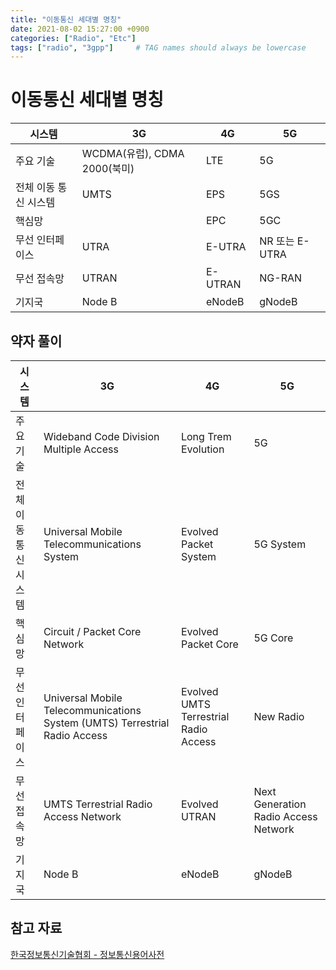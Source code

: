 ```yaml
---
title: "이동통신 세대별 명칭"
date: 2021-08-02 15:27:00 +0900
categories: ["Radio", "Etc"]
tags: ["radio", "3gpp"]     # TAG names should always be lowercase
---
```


# 이동통신 세대별 명칭

| 시스템                | 3G                           | 4G      | 5G             |
| --------------------- | ---------------------------- | ------- | -------------- |
| 주요 기술             | WCDMA(유럽), CDMA 2000(북미) | LTE     | 5G             |
| 전체 이동 통신 시스템 | UMTS                         | EPS     | 5GS            |
| 핵심망                |                              | EPC     | 5GC            |
| 무선 인터페이스       | UTRA                         | E-UTRA  | NR 또는 E-UTRA |
| 무선 접속망           | UTRAN                        | E-UTRAN | NG-RAN         |
| 기지국                | Node B                       | eNodeB  | gNodeB         |



## 약자 풀이

| 시스템                | 3G                                                                         | 4G                                    | 5G                                   |
| --------------------- | -------------------------------------------------------------------------- | ------------------------------------- | ------------------------------------ |
| 주요 기술             | Wideband Code Division Multiple Access                                     | Long Trem Evolution                   | 5G                                   |
| 전체 이동 통신 시스템 | Universal Mobile Telecommunications System                                 | Evolved Packet System                 | 5G System                            |
| 핵심망                | Circuit / Packet Core Network                                              | Evolved Packet Core                   | 5G Core                              |
| 무선 인터페이스       | Universal Mobile Telecommunications System (UMTS) Terrestrial Radio Access | Evolved UMTS Terrestrial Radio Access | New Radio                            |
| 무선 접속망           | UMTS Terrestrial Radio Access Network                                      | Evolved UTRAN                         | Next Generation Radio Access Network |
| 기지국                | Node B                                                                     | eNodeB                                | gNodeB                               |


## 참고 자료
[한국정보통신기술협회 - 정보통신용어사전](http://terms.tta.or.kr/dictionary/dictionaryView.do?word_seq=042931-6)